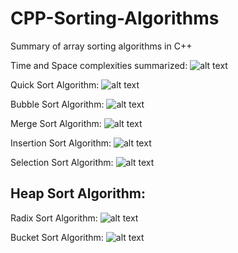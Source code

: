 # CPP-Sorting-Algorithms
Summary of array sorting algorithms in C++

Time and Space complexities summarized:
![alt text](https://i.postimg.cc/L4YzDN55/Time-Complexities.png)



Quick Sort Algorithm:
![alt text](https://i.postimg.cc/d0w9Q25m/1-Quick-Sort-Diagram.png)



Bubble Sort Algorithm:
![alt text](https://i.postimg.cc/4xNyLxPP/2-Bubble-Sort-Diagram.png)



Merge Sort Algorithm:
![alt text](https://i.postimg.cc/mks2QLhQ/3-Merge-Sort-Diagram.png)



Insertion Sort Algorithm:
![alt text](https://i.postimg.cc/sXFVrjYt/4-Insertion-Sort-Diagram.png)



Selection Sort Algorithm:
![alt text](https://i.postimg.cc/nhgx4FPC/5-Selection-Sort-Diagram.jpg)



Heap Sort Algorithm:
-



Radix Sort Algorithm:
![alt text](https://i.postimg.cc/Z5Z7X1vV/7-Radix-Sort-Diagram.png)



Bucket Sort Algorithm:
![alt text](https://i.postimg.cc/HWy6npQ6/8-Bucket-Sort-Diagram.png)
